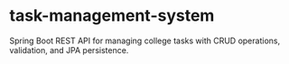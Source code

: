 # task-management-system
Spring Boot REST API for managing college tasks with CRUD operations, validation, and JPA persistence.
